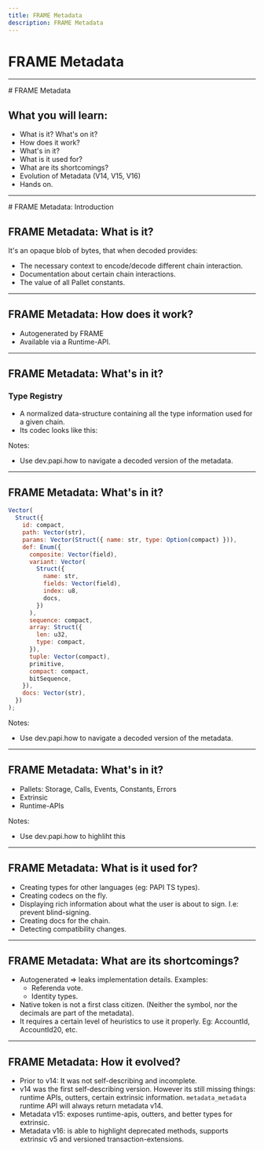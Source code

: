 ```yaml
---
title: FRAME Metadata
description: FRAME Metadata
---
```


# FRAME Metadata

---

# FRAME Metadata

## What you will learn:

- What is it? What's on it?<!-- .element: class="fragment" -->
- How does it work?<!-- .element: class="fragment" -->
- What's in it?<!-- .element: class="fragment" -->
- What is it used for?<!-- .element: class="fragment" -->
- What are its shortcomings?<!-- .element: class="fragment" -->
- Evolution of Metadata (V14, V15, V16)<!-- .element: class="fragment" -->
- Hands on.<!-- .element: class="fragment" -->

---

# FRAME Metadata: Introduction

## FRAME Metadata: What is it?

It's an opaque blob of bytes, that when decoded provides:

- The necessary context to encode/decode different chain interaction.
- Documentation about certain chain interactions.
- The value of all Pallet constants.

---

## FRAME Metadata: How does it work?

- Autogenerated by FRAME
- Available via a Runtime-API.

---

## FRAME Metadata: What's in it?

### Type Registry

- A normalized data-structure containing all the type information used for a given chain.
- Its codec looks like this:

Notes:

- Use dev.papi.how to navigate a decoded version of the metadata.

---

## FRAME Metadata: What's in it?

```js
Vector(
  Struct({
    id: compact,
    path: Vector(str),
    params: Vector(Struct({ name: str, type: Option(compact) })),
    def: Enum({
      composite: Vector(field),
      variant: Vector(
        Struct({
          name: str,
          fields: Vector(field),
          index: u8,
          docs,
        })
      ),
      sequence: compact,
      array: Struct({
        len: u32,
        type: compact,
      }),
      tuple: Vector(compact),
      primitive,
      compact: compact,
      bitSequence,
    }),
    docs: Vector(str),
  })
);
```

Notes:

- Use dev.papi.how to navigate a decoded version of the metadata.

---

## FRAME Metadata: What's in it?

- Pallets: Storage, Calls, Events, Constants, Errors
- Extrinsic
- Runtime-APIs

Notes:

- Use dev.papi.how to highliht this

---

## FRAME Metadata: What is it used for?

- Creating types for other languages (eg: PAPI TS types).<!-- .element: class="fragment" -->
- Creating codecs on the fly.<!-- .element: class="fragment" -->
- Displaying rich information about what the user is about to sign. I.e: prevent blind-signing.<!-- .element: class="fragment" -->
- Creating docs for the chain.<!-- .element: class="fragment" -->
- Detecting compatibility changes.<!-- .element: class="fragment" -->

---

## FRAME Metadata: What are its shortcomings?

- Autogenerated => leaks implementation details. Examples:<!-- .element: class="fragment" -->
  - Referenda vote.
  - Identity types.
- Native token is not a first class citizen. (Neither the symbol, nor the decimals are part of the metadata).<!-- .element: class="fragment" -->
- It requires a certain level of heuristics to use it properly. Eg: AccountId, AccountId20, etc.<!-- .element: class="fragment" -->

---

## FRAME Metadata: How it evolved?

- Prior to v14: It was not self-describing and incomplete.<!-- .element: class="fragment" -->
- v14 was the first self-describing version. However its still missing things: runtime APIs, outters, certain extrinsic<!-- .element: class="fragment" -->
  information. `metadata_metadata` runtime API will always return metadata v14.
- Metadata v15: exposes runtime-apis, outters, and better types for extrinsic.<!-- .element: class="fragment" -->
- Metadata v16: is able to highlight deprecated methods, supports extrinsic v5 and versioned transaction-extensions.<!-- .element: class="fragment" -->
